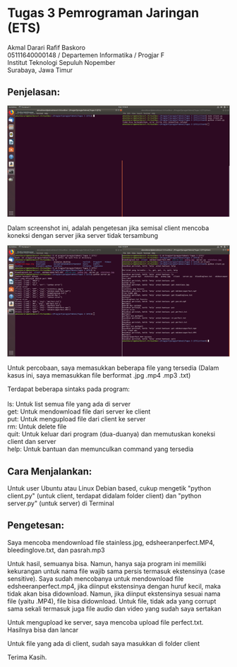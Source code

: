 # Tugas 3 Pemrograman Jaringan (ETS)

Akmal Darari Rafif Baskoro
<br>
05111640000148 / Departemen Informatika / Progjar F
<br>
Institut Teknologi Sepuluh Nopember
<br>
Surabaya, Jawa Timur

## Penjelasan:

![Gambar 1](https://raw.githubusercontent.com/akmal1997/progjarFakmal/master/Tugas%203%20(ETS)/media/gambar1.jpg)

Dalam screenshot ini, adalah pengetesan jika semisal client mencoba koneksi dengan server jika server tidak tersambung

![Gambar 2](https://raw.githubusercontent.com/akmal1997/progjarFakmal/master/Tugas%203%20(ETS)/media/gambar2.jpg)

Untuk percobaan, saya memasukkan beberapa file yang tersedia (Dalam kasus ini, saya memasukkan file berformat .jpg .mp4 .mp3 .txt)

Terdapat beberapa sintaks pada program:
<br>
<br>
ls: Untuk list semua file yang ada di server
<br>
get: Untuk mendownload file dari server ke client
<br>
put: Untuk mengupload file dari client ke server
<br>
rm: Untuk delete file
<br>
quit: Untuk keluar dari program (dua-duanya) dan memutuskan koneksi client dan server
<br>
help: Untuk bantuan dan memunculkan command yang tersedia

## Cara Menjalankan:

Untuk user Ubuntu atau Linux Debian based, cukup mengetik "python client.py" (untuk client, terdapat didalam folder client) dan "python server.py" (untuk server) di Terminal


## Pengetesan:

Saya mencoba mendownload file stainless.jpg, edsheeranperfect.MP4, bleedinglove.txt, dan pasrah.mp3

Untuk hasil, semuanya bisa. Namun, hanya saja program ini memiliki kekurangan untuk nama file wajib sama persis termasuk ekstensinya (case sensitive). Saya sudah mencobanya untuk mendownload file edsheeranperfect.mp4, jika diinput ekstensinya dengan huruf kecil, maka tidak akan bisa didownload. Namun, jika diinput ekstensinya sesuai nama file (yaitu .MP4), file bisa didownload. Untuk file, tidak ada yang corrupt sama sekali termasuk juga file audio dan video yang sudah saya sertakan

Untuk mengupload ke server, saya mencoba upload file perfect.txt. Hasilnya bisa dan lancar

Untuk file yang ada di client, sudah saya masukkan di folder client

Terima Kasih.


